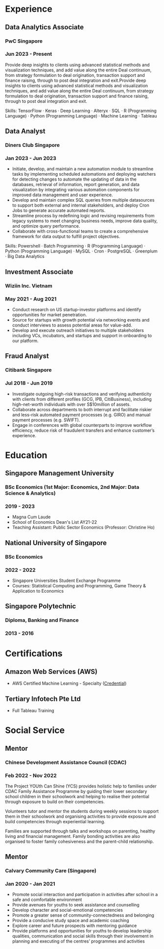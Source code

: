 # Experience
## Data Analytics Associate
### PwC Singapore
### Jun 2023 - Present

Provide deep insights to clients using advanced statistical methods and visualization techniques, and add value along the entire Deal continuum, from strategy formulation to deal origination, transaction support and finance raising, through to post deal integration and exit.Provide deep insights to clients using advanced statistical methods and visualization techniques, and add value along the entire Deal continuum, from strategy formulation to deal origination, transaction support and finance raising, through to post deal integration and exit.

Skills: TensorFlow · Keras · Deep Learning · Alteryx · SQL · R (Programming Language) · Python (Programming Language) · Machine Learning · Tableau

## Data Analyst
### Diners Club Singapore
### Jan 2023 - Jun 2023

- Initiate, develop, and maintain a new automation module to streamline tasks by implementing scheduled automations and deploying watchers for detecting changes to automate the updating of data in the databases, retrieval of information, report generation, and data visualization by integrating various automation components for improved data management and user experience.
- Develop and maintain complex SQL queries from multiple datasources to support both external and internal stakeholders, and deploy Cron Jobs to generate accurate automated reports.
- Streamline process by redefining logic and revising requirements from legacy systems to meet changing business needs, improve data quality, and optimize query performance.
- Collaborate with cross-functional teams to create a comprehensive framework for data output to fulfill project objectives.

Skills: Powershell · Batch Programming · R (Programming Language) · Python (Programming Language) · MySQL · Cron · PostgreSQL · Greenplum · Big Data Analytics

## Investment Associate
### Wiziin Inc. Vietnam
### May 2021 - Aug 2021

- Conduct research on US startup-investor platforms and identify opportunities for market penetration.
- Source for startups with growth potential via networking events and conduct interviews to assess potential areas for value-add.
- Develop and execute outreach initiatives to multiple stakeholders including VCs, incubators, and startups and support in onboarding to our platform.

## Fraud Analyst
### Citibank Singapore
### Jul 2018 - Jun 2019

- Investigate outgoing high-risk transactions and verifying authenticity with clients from different profiles (GCG, IPB, CitiBusiness), including high-net-worth individuals with over S$10million of assets.
- Collaborate across departments to both interrupt and facilitate riskier and less-risk automated payment processes (e.g. GIRO) and manual payment processes (e.g. SWIFT).
- Engage in conferences with global counterparts to improve workflow efficiency, reduce risk of fraudulent transfers and enhance customer’s experience.


# Education
## Singapore Management University
### BSc Economics (1st Major: Economics, 2nd Major: Data Science & Analytics)

### 2019 - 2023
- Magna Cum Laude
- School of Economics Dean's List AY21-22
- Teaching Assistant: Public Sector Economics (Professor: Christine Ho)


## National University of Singapore
### BSc Economics
### 2022 - 2022
- Singapore Universities Student Exchange Programme
- Courses: Statistical Computing and Programming, Game Theory & Application to Economics

## Singapore Polytechnic
### Diploma, Banking and Finance
### 2013 - 2016


# Certifications
## Amazon Web Services (AWS)
- AWS Certified Machine Learning - Specialty ([Credential](https://www.credly.com/badges/7b01b2f1-4470-48e7-a1bb-5d2f92196fea/public_url))

## Tertiary Infotech Pte Ltd
- Full Tableau Training


# Social Service

## Mentor
### Chinese Development Assistance Council (CDAC)
### Feb 2022 - Nov 2022

The Project YOUth Can Shine (YCS) provides holistic help to families under CDAC Family Assistance Programme by guiding their lower secondary school children in their schoolwork and helping to realise their potential through exposure to build on their competencies.

Volunteers tutor and mentor the students during weekly sessions to support them in their schoolwork and organising activities to provide exposure and build competencies through experiential learning.

Families are supported through talks and workshops on parenting, healthy living and financial management. Family bonding activities are also organised to foster family cohesiveness and the parent-child relationship.

## Mentor
### Calvary Community Care (Singapore)
### Jan 2020 - Jan 2021

- Promote social interaction and participation in activities after school in a safe and comfortable environment
- Provide avenues for youths to seek assistance and counselling
- Develop character and social-emotional competencies
- Promote a greater sense of community-connectedness and belonging
- Provide a conducive study space and academic coaching
- Explore career and future prospects with mentoring guidance
- Provide platforms and opportunities for youths to develop leadership qualities, communication and social skills through their involvement in planning and executing of the centres’ programmes and activities
